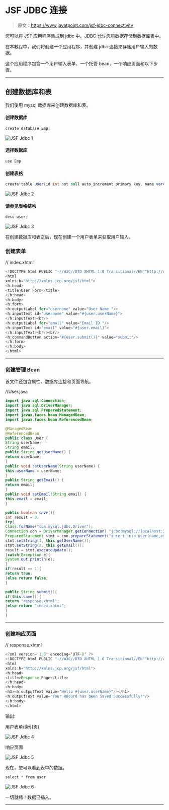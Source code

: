 # JSF JDBC 连接

> 原文：<https://www.javatpoint.com/jsf-jdbc-connectivity>

您可以将 JSF 应用程序集成到 jdbc 中。JDBC 允许您将数据存储到数据库表中。

在本教程中，我们将创建一个应用程序，并创建 jdbc 连接来存储用户输入的数据。

这个应用程序包含一个用户输入表单、一个托管 bean、一个响应页面和以下步骤。

* * *

## 创建数据库和表

我们使用 mysql 数据库来创建数据库和表。

#### 创建数据库

```java
create database Emp;

```

![JSF Jdbc 1](img/68568b7f68ea7a8e8f01747ba111fe1e.png)

#### 选择数据库

```java
use Emp

```

#### 创建表格

```java
create table user(id int not null auto_increment primary key, name varchar(100) not null, email varchar(50) not null );

```

![JSF Jdbc 2](img/549a48cb10f11bcce2f27da98f86a2b7.png)

#### 请参见表格结构

```java
desc user;

```

![JSF Jdbc 3](img/27ac5ab3c4505f202a263849a4bea370.png)

在创建数据库和表之后，现在创建一个用户表单来获取用户输入。

### 创建表单

// index.xhtml

```java
<!DOCTYPE html PUBLIC "-//W3C//DTD XHTML 1.0 Transitional//EN""http://www.w3.org/TR/xhtml1/DTD/xhtml1-transitional.dtd">
<html 
xmlns:h="http://xmlns.jcp.org/jsf/html">
<h:head>
<title>User Form</title>
</h:head>
<h:body>
<h:form>
<h:outputLabel for="username" value="User Name "/>
<h:inputText id="username" value="#{user.userName}">
</h:inputText><br/>
<h:outputLabel for="email" value="Email ID "/>
<h:inputText id="email" value="#{user.email}">
</h:inputText><br/><br/>
<h:commandButton action="#{user.submit()}" value="submit"/>
</h:form>
</h:body>
</html>

```

* * *

### 创建管理 Bean

该文件还包含属性、数据库连接和页面导航。

//User.java

```java
import java.sql.Connection;
import java.sql.DriverManager;
import java.sql.PreparedStatement;
import javax.faces.bean.ManagedBean;
import javax.faces.bean.ReferencedBean;

@ManagedBean
@ReferencedBean
public class User {
String userName;
String email;
public String getUserName() {
return userName;
}
public void setUserName(String userName) {
this.userName = userName;
}
public String getEmail() {
return email;
}
public void setEmail(String email) {
this.email = email;
}

public boolean save(){
int result = 0;
try{
Class.forName("com.mysql.jdbc.Driver");   
Connection con = DriverManager.getConnection( "jdbc:mysql://localhost:3306/Emp","root","mysql");
PreparedStatement stmt = con.prepareStatement("insert into user(name,email) values(?,?)");
stmt.setString(1, this.getUserName());
stmt.setString(2, this.getEmail());
result = stmt.executeUpdate();
}catch(Exception e){
System.out.println(e);
}
if(result == 1){
return true;
}else return false;
}

public String submit(){
if(this.save()){
return "response.xhtml";
}else return "index.xhtml";
}   
}

```

* * *

### 创建响应页面

// response.xhtml

```java
<?xml version='1.0' encoding='UTF-8' ?>
<!DOCTYPE html PUBLIC "-//W3C//DTD XHTML 1.0 Transitional//EN""http://www.w3.org/TR/xhtml1/DTD/xhtml1-transitional.dtd">
<html 
xmlns:h="http://xmlns.jcp.org/jsf/html">
<h:head>
<title>Response Page</title>
</h:head>
<h:body>
<h1><h:outputText value="Hello #{user.userName}"/></h1>
<h:outputText value="Your Record has been Saved Successfully!"/>
</h:body>
</html>

```

输出:

用户表单(索引页)

![JSF Jdbc 4](img/a9c7a38bc2f4b1f27a800b2090e950a9.png)

响应页面

![JSF Jdbc 5](img/a9cb5fed50482f9c53ffad299131fb3a.png)

现在，您可以看到表中的数据。

```java
select * from user

```

![JSF Jdbc 6](img/19dd1c88aa798efba70c57868c674ae6.png)

一切就绪！数据已插入。

* * *